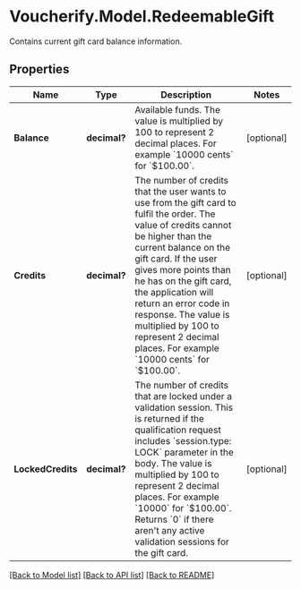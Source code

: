 # Voucherify.Model.RedeemableGift
Contains current gift card balance information.

## Properties

Name | Type | Description | Notes
------------ | ------------- | ------------- | -------------
**Balance** | **decimal?** | Available funds. The value is multiplied by 100 to represent 2 decimal places. For example &#x60;10000 cents&#x60; for &#x60;$100.00&#x60;. | [optional] 
**Credits** | **decimal?** | The number of credits that the user wants to use from the gift card to fulfil the order. The value of credits cannot be higher than the current balance on the gift card. If the user gives more points than he has on the gift card, the application will return an error code in response. The value is multiplied by 100 to represent 2 decimal places. For example &#x60;10000 cents&#x60; for &#x60;$100.00&#x60;. | [optional] 
**LockedCredits** | **decimal?** | The number of credits that are locked under a validation session. This is returned if the qualification request includes &#x60;session.type: LOCK&#x60; parameter in the body. The value is multiplied by 100 to represent 2 decimal places. For example &#x60;10000&#x60; for &#x60;$100.00&#x60;. Returns &#x60;0&#x60; if there aren&#39;t any active validation sessions for the gift card. | [optional] 

[[Back to Model list]](../README.md#documentation-for-models) [[Back to API list]](../README.md#documentation-for-api-endpoints) [[Back to README]](../README.md)

